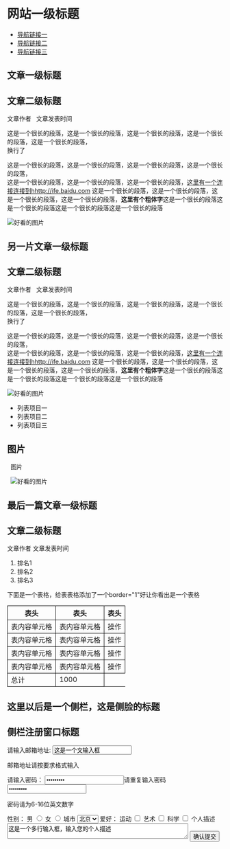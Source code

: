 <html>
<head>
	<title>网站一级标题</title>
</head>
<style type="text/css">
table tr td,th{border:1px solid #000;}
</style>
<body>
<h1>网站一级标题</h1>
<ul>
<li><a href="http://:www.baidu.com" target="_blank">导航链接一</a></li>
<li><a href="http://:www.baidu.com" target="_blank">导航链接二</a></li>
<li><a href="http://:www.baidu.com" target="_blank">导航链接三</a></li>
</ul>
<h2>文章一级标题</h2>
<h2>文章二级标题</h2>
<p>文章作者 &nbsp; 文章发表时间<hb /></p>
<p>这是一个很长的段落，这是一个很长的段落，这是一个很长的段落，这是一个很长的段落，这是一个很长的段落，<br />换行了</p>
<p>这是一个很长的段落，这是一个很长的段落，这是一个很长的段落，这是一个很长的段落，<br />
这是一个很长的段落，这是一个很长的段落，这是一个很长的段落，<a href="http://ife.baidu.com" target="_blank">这里有一个连接连接到hhttp://ife.baidu.com</a>
这是一个很长的段落，这是一个很长的段落，这是一个很长的段落，这是一个很长的段落，<strong>这里有个粗体字</strong>这是一个很长的段落这是一个很长的段落这是一个很长的段落这是一个很长的段落</p>
<img src="http://img.mukewang.com/52da54ed0001ecfa04120172.jpg" title ="好看的图片"> 
<h2>另一片文章一级标题</h2>
<h2>文章二级标题</h2>
<p>文章作者 &nbsp; 文章发表时间<hb /></p>
<p>这是一个很长的段落，这是一个很长的段落，这是一个很长的段落，这是一个很长的段落，这是一个很长的段落，<br />换行了</p>
<p>这是一个很长的段落，这是一个很长的段落，这是一个很长的段落，这是一个很长的段落，<br />
这是一个很长的段落，这是一个很长的段落，这是一个很长的段落，<a href="http://ife.baidu.com" target="_blank">这里有一个连接连接到hhttp://ife.baidu.com</a>
这是一个很长的段落，这是一个很长的段落，这是一个很长的段落，这是一个很长的段落，<strong>这里有个粗体字</strong>这是一个很长的段落这是一个很长的段落这是一个很长的段落这是一个很长的段落</p>
<img src="http://img.mukewang.com/52da54ed0001ecfa04120172.jpg" title ="好看的图片"> 
<ul>
	<li>列表项目一</li>
	<li>列表项目二</li>
	<li>列表项目三</li>
</ul>
<h2>图片</h2>
<p>&nbsp;&nbsp;图片</p>
&nbsp;&nbsp;<img src="http://img.mukewang.com/52da54ed0001ecfa04120172.jpg" title ="好看的图片"> 
<h2>最后一篇文章一级标题</h2>
<h2>文章二级标题</h2>
<p>文章作者&nbsp;文章发表时间</p>
<ol>
	<li>排名1</li>
	<li>排名2</li>
	<li>排名3</li>
</ol>
<table>
	<p>下面是一个表格，给表表格添加了一个border="1"好让你看出是一个表格</p>
	<tr>
		<th>表头</th>
		<th>表头</th>
		<th>表头</th>
	</tr>
	<tr>	
		<td>表内容单元格</td>
		<td>表内容单元格</td>
		<td>操作</td>
	</tr>
	<tr>	
		<td>表内容单元格</td>
		<td>表内容单元格</td>
		<td>操作</td>
	</tr>
		<tr>	
		<td>表内容单元格</td>
		<td>表内容单元格</td>
		<td>操作</td>
	</tr>
		<tr>	
		<td>表内容单元格</td>
		<td>表内容单元格</td>
		<td>操作</td>
	</tr>
	<tr>	
		<td>总计</td>
		<td>1000</td>
	</tr>
</table>
<h2>这里以后是一个侧栏，这是侧脸的标题</h2>
<h2>侧栏注册窗口标题</h2>
<form>
	请输入邮箱地址:
	<input type="text" name="邮箱地址" value="这是一个文输入框">
	<p>邮箱地址请按要求格式输入</p>
	请输入密码：
	<input type="password" name="password" value="这是一个文本输入框">请重复输入密码<input type="password" name="password" value="这是一个文本输入框">
	<p>密码请为6-16位英文数字</p>
	性别：
		<label>男</label>
		<input type="radio" name="男性用户">
		<label>女</label>
		<input type="radio" name="女性用户">
	<label>城市</label>
		<select>
		<option value="北京">北京</option>
		<option value="上海">上海</option>
		<option value="广州">广州</option>
		</select>
	<label>爱好：</label>
		<label>运动</label>
		<input type="checkbox" value="运动">
		<label>艺术</label>
		<input type="checkbox" value="艺术">
		<label>科学</label>
		<input type="checkbox" value="科学">
	<label>个人描述</label>
		<textarea cols="50" rows="2">这是一个多行输入框，输入您的个人描述</textarea>
		<input type="submit" value="确认提交" name="submit">
</form>
</body>
</html>
